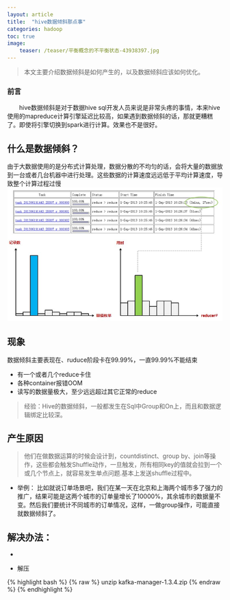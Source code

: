 ```yaml
---
layout: article
title:  "hive数据倾斜那点事"
categories: hadoop
toc: true
image:
    teaser: /teaser/平衡概念的不平衡状态-43938397.jpg
---
```


> 本文主要介绍数据倾斜是如何产生的，以及数据倾斜应该如何优化。


### 前言
&emsp;&emsp;hive数据倾斜是对于数据hive sql开发人员来说是非常头疼的事情，本来hive使用的mapreduce计算引擎延迟比较高，如果遇到数据倾斜的话，那就更糟糕了。即使将引擎切换到spark进行计算。效果也不是很好。

## 什么是数据倾斜？
由于大数据使用的是分布式计算处理，数据分散的不均匀的话，会将大量的数据放到一台或者几台机器中进行处理。这些数据的计算速度远远低于平均计算速度，导致整个计算过程过慢
![数据倾斜](/images/hadoop/YARN/数据倾斜1.jpg)

## 现象
数据倾斜主要表现在、ruduce阶段卡在99.99%，一直99.99%不能结束
* 有一个或者几个reduce卡住
* 各种container报错OOM
* 读写的数据量极大，至少远远超过其它正常的reduce
> 经验：Hive的数据倾斜，一般都发生在Sql中Group和On上，而且和数据逻辑绑定比较深。

## 产生原因
> 他们在做数据运算的时候会设计到，countdistinct、group by、join等操作，这些都会触发Shuffle动作，一旦触发，所有相同key的值就会拉到一个或几个节点上，就容易发生单点问题.基本上发送shuffle过程中。

* 举例：
比如就说订单场景吧，我们在某一天在北京和上海两个城市多了强力的推广，结果可能是这两个城市的订单量增长了10000%，其余城市的数据量不变。然后我们要统计不同城市的订单情况，这样，一做group操作，可能直接就数据倾斜了。

## 解决办法：
* 



* 解压

{% highlight bash %}
{% raw %}
unzip kafka-manager-1.3.4.zip
{% endraw %}
{% endhighlight %}
